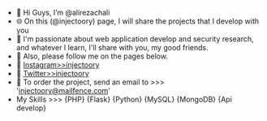 - 👋 Hi Guys, I’m @alirezachali 
- 🌐 On this (@injectoory) page, I will share the projects that I develop with you
- 🚀 I'm passionate about web application develop and security research, and whatever I learn, I'll share with you, my good friends.
- 👀 Also, please follow me on the pages below.
- 📕 [Instagram>>injectoory](https://instagram.com/injectoory)
- 📘 [Twitter>>injectoory](https://twitter.com/injectoory)
- 📧 To order the project, send an email to >>> 'injectoory@mailfence.com'
- My Skills >>> {PHP} {Flask} {Python}
  {MySQL} {MongoDB} {Api develop} 

<!---
injectoory/injectoory is a ✨ special ✨ repository because its `README.md` (this file) appears on your GitHub profile.
You can click the Preview link to take a look at your changes.
--->
